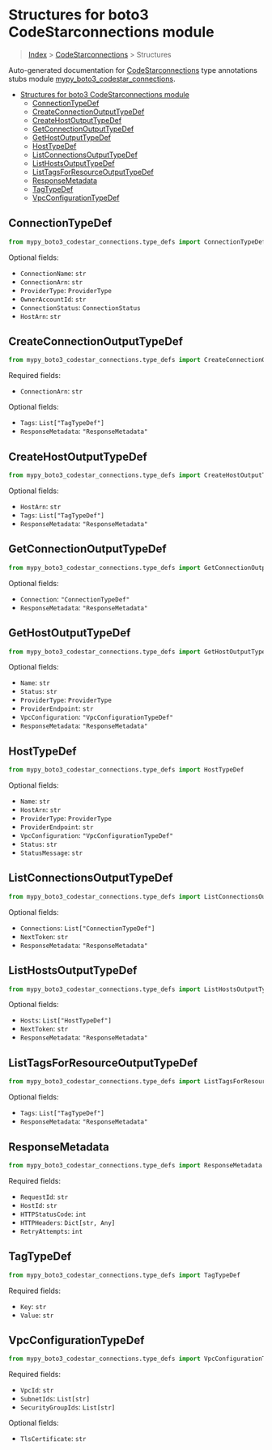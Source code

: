 # Structures for boto3 CodeStarconnections module

> [Index](../index.md) > [CodeStarconnections](./index.md) > Structures

Auto-generated documentation for [CodeStarconnections](https://boto3.amazonaws.com/v1/documentation/api/latest/reference/services/codestar-connections.html#CodeStarconnections)
type annotations stubs module [mypy_boto3_codestar_connections](https://pypi.org/project/mypy-boto3-codestar-connections/).

- [Structures for boto3 CodeStarconnections module](#structures-for-boto3-codestarconnections-module)
  - [ConnectionTypeDef](#connectiontypedef)
  - [CreateConnectionOutputTypeDef](#createconnectionoutputtypedef)
  - [CreateHostOutputTypeDef](#createhostoutputtypedef)
  - [GetConnectionOutputTypeDef](#getconnectionoutputtypedef)
  - [GetHostOutputTypeDef](#gethostoutputtypedef)
  - [HostTypeDef](#hosttypedef)
  - [ListConnectionsOutputTypeDef](#listconnectionsoutputtypedef)
  - [ListHostsOutputTypeDef](#listhostsoutputtypedef)
  - [ListTagsForResourceOutputTypeDef](#listtagsforresourceoutputtypedef)
  - [ResponseMetadata](#responsemetadata)
  - [TagTypeDef](#tagtypedef)
  - [VpcConfigurationTypeDef](#vpcconfigurationtypedef)

## ConnectionTypeDef

```python
from mypy_boto3_codestar_connections.type_defs import ConnectionTypeDef
```




Optional fields:
- `ConnectionName`: `str`
- `ConnectionArn`: `str`
- `ProviderType`: `ProviderType`
- `OwnerAccountId`: `str`
- `ConnectionStatus`: `ConnectionStatus`
- `HostArn`: `str`


## CreateConnectionOutputTypeDef

```python
from mypy_boto3_codestar_connections.type_defs import CreateConnectionOutputTypeDef
```


Required fields:
- `ConnectionArn`: `str`



Optional fields:
- `Tags`: `List["TagTypeDef"]`
- `ResponseMetadata`: `"ResponseMetadata"`


## CreateHostOutputTypeDef

```python
from mypy_boto3_codestar_connections.type_defs import CreateHostOutputTypeDef
```




Optional fields:
- `HostArn`: `str`
- `Tags`: `List["TagTypeDef"]`
- `ResponseMetadata`: `"ResponseMetadata"`


## GetConnectionOutputTypeDef

```python
from mypy_boto3_codestar_connections.type_defs import GetConnectionOutputTypeDef
```




Optional fields:
- `Connection`: `"ConnectionTypeDef"`
- `ResponseMetadata`: `"ResponseMetadata"`


## GetHostOutputTypeDef

```python
from mypy_boto3_codestar_connections.type_defs import GetHostOutputTypeDef
```




Optional fields:
- `Name`: `str`
- `Status`: `str`
- `ProviderType`: `ProviderType`
- `ProviderEndpoint`: `str`
- `VpcConfiguration`: `"VpcConfigurationTypeDef"`
- `ResponseMetadata`: `"ResponseMetadata"`


## HostTypeDef

```python
from mypy_boto3_codestar_connections.type_defs import HostTypeDef
```




Optional fields:
- `Name`: `str`
- `HostArn`: `str`
- `ProviderType`: `ProviderType`
- `ProviderEndpoint`: `str`
- `VpcConfiguration`: `"VpcConfigurationTypeDef"`
- `Status`: `str`
- `StatusMessage`: `str`


## ListConnectionsOutputTypeDef

```python
from mypy_boto3_codestar_connections.type_defs import ListConnectionsOutputTypeDef
```




Optional fields:
- `Connections`: `List["ConnectionTypeDef"]`
- `NextToken`: `str`
- `ResponseMetadata`: `"ResponseMetadata"`


## ListHostsOutputTypeDef

```python
from mypy_boto3_codestar_connections.type_defs import ListHostsOutputTypeDef
```




Optional fields:
- `Hosts`: `List["HostTypeDef"]`
- `NextToken`: `str`
- `ResponseMetadata`: `"ResponseMetadata"`


## ListTagsForResourceOutputTypeDef

```python
from mypy_boto3_codestar_connections.type_defs import ListTagsForResourceOutputTypeDef
```




Optional fields:
- `Tags`: `List["TagTypeDef"]`
- `ResponseMetadata`: `"ResponseMetadata"`


## ResponseMetadata

```python
from mypy_boto3_codestar_connections.type_defs import ResponseMetadata
```


Required fields:
- `RequestId`: `str`
- `HostId`: `str`
- `HTTPStatusCode`: `int`
- `HTTPHeaders`: `Dict[str, Any]`
- `RetryAttempts`: `int`




## TagTypeDef

```python
from mypy_boto3_codestar_connections.type_defs import TagTypeDef
```


Required fields:
- `Key`: `str`
- `Value`: `str`




## VpcConfigurationTypeDef

```python
from mypy_boto3_codestar_connections.type_defs import VpcConfigurationTypeDef
```


Required fields:
- `VpcId`: `str`
- `SubnetIds`: `List[str]`
- `SecurityGroupIds`: `List[str]`



Optional fields:
- `TlsCertificate`: `str`

